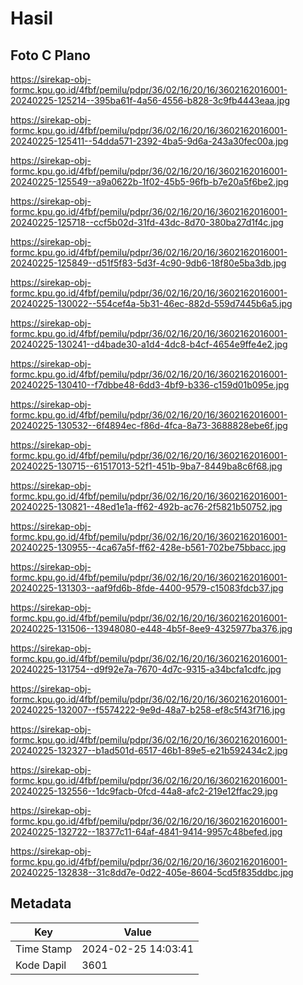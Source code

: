 # Hasil

## Foto C Plano

https://sirekap-obj-formc.kpu.go.id/4fbf/pemilu/pdpr/36/02/16/20/16/3602162016001-20240225-125214--395ba61f-4a56-4556-b828-3c9fb4443eaa.jpg

https://sirekap-obj-formc.kpu.go.id/4fbf/pemilu/pdpr/36/02/16/20/16/3602162016001-20240225-125411--54dda571-2392-4ba5-9d6a-243a30fec00a.jpg

https://sirekap-obj-formc.kpu.go.id/4fbf/pemilu/pdpr/36/02/16/20/16/3602162016001-20240225-125549--a9a0622b-1f02-45b5-96fb-b7e20a5f6be2.jpg

https://sirekap-obj-formc.kpu.go.id/4fbf/pemilu/pdpr/36/02/16/20/16/3602162016001-20240225-125718--ccf5b02d-31fd-43dc-8d70-380ba27d1f4c.jpg

https://sirekap-obj-formc.kpu.go.id/4fbf/pemilu/pdpr/36/02/16/20/16/3602162016001-20240225-125849--d51f5f83-5d3f-4c90-9db6-18f80e5ba3db.jpg

https://sirekap-obj-formc.kpu.go.id/4fbf/pemilu/pdpr/36/02/16/20/16/3602162016001-20240225-130022--554cef4a-5b31-46ec-882d-559d7445b6a5.jpg

https://sirekap-obj-formc.kpu.go.id/4fbf/pemilu/pdpr/36/02/16/20/16/3602162016001-20240225-130241--d4bade30-a1d4-4dc8-b4cf-4654e9ffe4e2.jpg

https://sirekap-obj-formc.kpu.go.id/4fbf/pemilu/pdpr/36/02/16/20/16/3602162016001-20240225-130410--f7dbbe48-6dd3-4bf9-b336-c159d01b095e.jpg

https://sirekap-obj-formc.kpu.go.id/4fbf/pemilu/pdpr/36/02/16/20/16/3602162016001-20240225-130532--6f4894ec-f86d-4fca-8a73-3688828ebe6f.jpg

https://sirekap-obj-formc.kpu.go.id/4fbf/pemilu/pdpr/36/02/16/20/16/3602162016001-20240225-130715--61517013-52f1-451b-9ba7-8449ba8c6f68.jpg

https://sirekap-obj-formc.kpu.go.id/4fbf/pemilu/pdpr/36/02/16/20/16/3602162016001-20240225-130821--48ed1e1a-ff62-492b-ac76-2f5821b50752.jpg

https://sirekap-obj-formc.kpu.go.id/4fbf/pemilu/pdpr/36/02/16/20/16/3602162016001-20240225-130955--4ca67a5f-ff62-428e-b561-702be75bbacc.jpg

https://sirekap-obj-formc.kpu.go.id/4fbf/pemilu/pdpr/36/02/16/20/16/3602162016001-20240225-131303--aaf9fd6b-8fde-4400-9579-c15083fdcb37.jpg

https://sirekap-obj-formc.kpu.go.id/4fbf/pemilu/pdpr/36/02/16/20/16/3602162016001-20240225-131506--13948080-e448-4b5f-8ee9-4325977ba376.jpg

https://sirekap-obj-formc.kpu.go.id/4fbf/pemilu/pdpr/36/02/16/20/16/3602162016001-20240225-131754--d9f92e7a-7670-4d7c-9315-a34bcfa1cdfc.jpg

https://sirekap-obj-formc.kpu.go.id/4fbf/pemilu/pdpr/36/02/16/20/16/3602162016001-20240225-132007--f5574222-9e9d-48a7-b258-ef8c5f43f716.jpg

https://sirekap-obj-formc.kpu.go.id/4fbf/pemilu/pdpr/36/02/16/20/16/3602162016001-20240225-132327--b1ad501d-6517-46b1-89e5-e21b592434c2.jpg

https://sirekap-obj-formc.kpu.go.id/4fbf/pemilu/pdpr/36/02/16/20/16/3602162016001-20240225-132556--1dc9facb-0fcd-44a8-afc2-219e12ffac29.jpg

https://sirekap-obj-formc.kpu.go.id/4fbf/pemilu/pdpr/36/02/16/20/16/3602162016001-20240225-132722--18377c11-64af-4841-9414-9957c48befed.jpg

https://sirekap-obj-formc.kpu.go.id/4fbf/pemilu/pdpr/36/02/16/20/16/3602162016001-20240225-132838--31c8dd7e-0d22-405e-8604-5cd5f835ddbc.jpg


## Metadata

| Key        | Value               |
| ---------- | ------------------- |
| Time Stamp | 2024-02-25 14:03:41 |
| Kode Dapil | 3601                |



